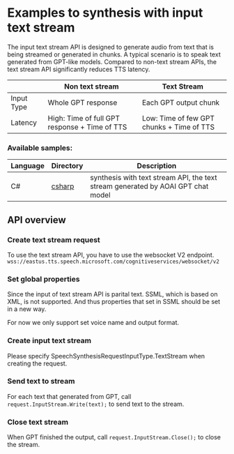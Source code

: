 # Examples to synthesis with input text stream

The input text stream API is designed to generate audio from text that is being streamed or generated in chunks. A typical scenario is to speak text generated from GPT-like models. Compared to non-text stream APIs, the text stream API significantly reduces TTS latency.

|  | Non text stream | Text Stream |
| ---------- | -------- | ----------- |
| Input Type | Whole GPT response | Each GPT output chunk |
| Latency | High: Time of full GPT response + Time of TTS | Low: Time of few GPT chunks + Time of TTS |

### Available samples:

| Language | Directory | Description |
| ---------- | -------- | ----------- |
| C# | [csharp](csharp) | synthesis with text stream API, the text stream generated by AOAI GPT chat model  |

## API overview
### Create text stream request
To use the text stream API, you have to use the websocket V2 endpoint.  
```wss://eastus.tts.speech.microsoft.com/cognitiveservices/websocket/v2```

### Set global properties
Since the input of text stream API is parital text. SSML, which is based on XML, is not supported. And thus properties that set in SSML should be set in a new way.  

For now we only support set voice name and output format.

### Create input text stream
Please specify SpeechSynthesisRequestInputType.TextStream when creating the request.

### Send text to stream
For each text that generated from GPT, call `request.InputStream.Write(text);` to send text to the stream.

### Close text stream
When GPT finished the output, call `request.InputStream.Close();` to close the stream.

